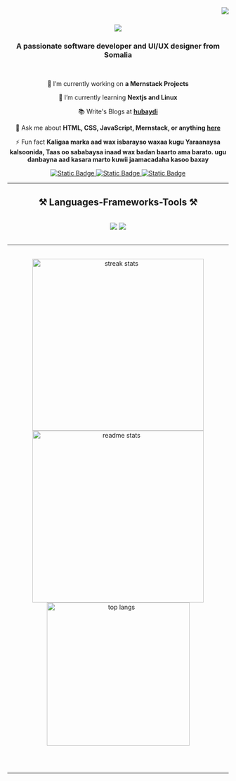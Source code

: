 <img align="right" src="https://visitor-badge.laobi.icu/badge?page_id=hubaydi.hubaydi" />

<h1 align="center">
    <img src="https://readme-typing-svg.herokuapp.com?font=Fira+Code&duration=1998&pause=1000&color=DC9F66&center=true&multiline=true&width=435&separator=%3C&lines=Hi+There!%F0%9F%91%8B;+I'm+Hubaydi.+%3CKusoo+dhowow+Profile-keyga+Github)](https://git.io/typing-svg" />
</h1>

<h3 align="center">A passionate software developer and UI/UX designer from Somalia</h3>

<br/>

<div align="center">
 
 🔭 I’m currently working on **a Mernstack Projects**
 
 🌱 I’m currently learning **Nextjs and Linux**

 📚 Write's Blogs at **[hubaydi](https://hobaydi.vercel.app)**
 
 💬 Ask me about **HTML, CSS, JavaScript, Mernstack, or anything [here](https://github.com/hubaydi/hubaydi/issues)**

 ⚡ Fun fact **Kaligaa marka aad wax isbarayso waxaa kugu Yaraanaysa kalsoonida, Taas oo sababaysa inaad wax badan baarto ama barato. ugu danbayna aad kasara marto kuwii jaamacadaha kasoo baxay**
 
 </div>
 
<div align="center"> 
  <a href="https://www.facebook.com/profile.php?id=100086232861798" target="_blank">
    <img alt="Static Badge" src="https://img.shields.io/badge/facebook-dc9f66?style=plastic&link=https%3A%2F%2Fwww.facebook.com%2Fprofile.php%3Fid%3D100086232861798">
  </a>
  <a href="https://x.com/Hobaydi_Dev" target="_blank">
    <img alt="Static Badge" src="https://img.shields.io/badge/Twitter-dc9f66?style=plastic&link=https%3A%2F%2Fx.com%2FHobaydi_Dev">
  </a>
  <a href="https://www.t.me/Malxubayd" target="_blank">
    <img alt="Static Badge" src="https://img.shields.io/badge/Telegarm-dc9f66?style=plastic&link=https%3A%2F%2Fwww.t.me%2FMalxubayd">
  </a>
</div>

 <hr/>
 
<h2 align="center">⚒️ Languages-Frameworks-Tools ⚒️</h2>
<br/>
<div align="center">
    <img src="https://skillicons.dev/icons?i=react,bootstrap,html,css,github,figma,tailwind,git" />
    <img src="https://skillicons.dev/icons?i=nodejs,javascript,typescript,express,mongodb,notion" /><br>
</div>

<br/>
<hr/>

<br>
<div align=center>
  <img width=390 src="https://github-readme-streak-stats-salesp07.vercel.app/?user=hubaydi&count_private=true&theme=react&border_radius=10" alt="streak stats"/>
  <img width=390 src="https://github-readme-stats-salesp07.vercel.app/api?username=hubaydi&count_private=true&show_icons=true&theme=react&rank_icon=github&border_radius=10" alt="readme stats" />
  <br/>
  <img width=325 align="center" src="https://github-readme-stats-salesp07.vercel.app/api/top-langs/?username=hubaydi&hide=HTML&langs_count=8&layout=compact&theme=react&border_radius=10&size_weight=0.5&count_weight=0.5&exclude_repo=github-readme-stats" alt="top langs" />
</div>

<br/><br/>
<hr/>



